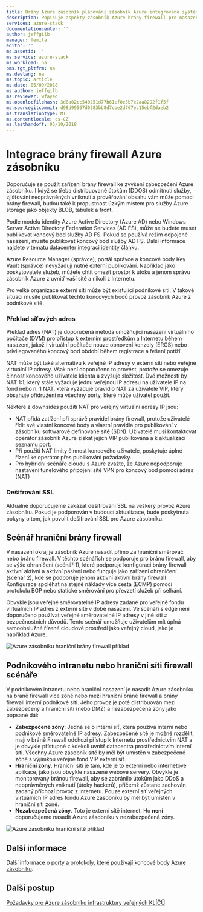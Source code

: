 ```yaml
---
title: Brány Azure zásobník plánování zásobník Azure integrované systémy | Microsoft Docs
description: Popisuje aspekty zásobník Azure brány firewall pro nasazení na víc uzlů připojená k Azure zásobník Azure.
services: azure-stack
documentationcenter: ''
author: jeffgilb
manager: femila
editor: ''
ms.assetid: ''
ms.service: azure-stack
ms.workload: na
pms.tgt_pltfrm: na
ms.devlang: na
ms.topic: article
ms.date: 05/09/2018
ms.author: jeffgilb
ms.reviewer: wfayed
ms.openlocfilehash: 3d8a02cc540251d77b61cf0e5b7e2aa8292f1f5f
ms.sourcegitcommit: d98d99567d0383bb8d7cbe2d767ec15ebf2daeb2
ms.translationtype: MT
ms.contentlocale: cs-CZ
ms.lasthandoff: 05/10/2018
---
```

# <a name="azure-stack-firewall-integration"></a>Integrace brány firewall Azure zásobníku
Doporučuje se použít zařízení brány firewall ke zvýšení zabezpečení Azure zásobníku. I když se třeba distribuované útokům (DDOS) odmítnutí služby, zjišťování neoprávněných vniknutí a prověřování obsahu vám může pomoci brány firewall, budou také k propustnost úzkým místem pro služby Azure storage jako objekty BLOB, tabulek a front.

Podle modelu identity Azure Active Directory (Azure AD) nebo Windows Server Active Directory Federation Services (AD FS), může se budete muset publikovat koncový bod služby AD FS. Pokud se používá režim odpojené nasazení, musíte publikovat koncový bod služby AD FS. Další informace najdete v tématu [datacenter integraci identity článku](azure-stack-integrate-identity.md).

Azure Resource Manager (správce), portál správce a koncové body Key Vault (správce) nevyžadují nutně externí publikování. Například jako poskytovatele služeb, můžete chtít omezit prostor k útoku a jenom správu zásobník Azure z uvnitř vaší sítě a nikoli z Internetu.

Pro velké organizace externí síti může být existující podnikové síti. V takové situaci musíte publikovat těchto koncových bodů provoz zásobník Azure z podnikové sítě.

### <a name="network-address-translation"></a>Překlad síťových adres
Překlad adres (NAT) je doporučená metoda umožňující nasazení virtuálního počítače (DVM) pro přístup k externím prostředkům a Internetu během nasazení, jakož i virtuální počítače nouze obnovení konzoly (ERCS) nebo privilegovaného koncový bod období během registrace a řešení potíží.

NAT může být také alternativu k veřejné IP adresy v externí síti nebo veřejné virtuální IP adresy. Však není doporučeno to provést, protože se omezuje činnost koncového uživatele klienta a zvyšuje složitost. Dvě možnosti by NAT 1:1, který stále vyžaduje jednu veřejnou IP adresu na uživatele IP na fond nebo n: 1 NAT, která vyžaduje pravidlo NAT za uživatele VIP, který obsahuje přidružení na všechny porty, které může uživatel použít.

Některé z downsides použití NAT pro veřejný virtuální adresy IP jsou:
- NAT přidá zatížení při správě pravidel brány firewall, protože uživatelé řídit své vlastní koncové body a vlastní pravidla pro publikování v zásobníku softwarově definované sítě (SDN). Uživatelé musí kontaktovat operátor zásobník Azure získat jejich VIP publikována a k aktualizaci seznamu port.
- Při použití NAT limity činnost koncového uživatele, poskytuje úplné řízení ke operátor přes publikování požadavky.
- Pro hybridní scénáře cloudu s Azure zvažte, že Azure nepodporuje nastavení tunelového připojení sítě VPN pro koncový bod pomocí adres (NAT)

### <a name="ssl-decryption"></a>Dešifrování SSL
Aktuálně doporučujeme zakázat dešifrování SSL na veškerý provoz Azure zásobníku. Pokud je podporován v budoucí aktualizace, bude poskytnuta pokyny o tom, jak povolit dešifrování SSL pro Azure zásobníku.

## <a name="edge-firewall-scenario"></a>Scénář hraniční brány firewall
V nasazení okraj je zásobník Azure nasadit přímo za hraniční směrovač nebo bránu firewall. V těchto scénářích se podporuje pro bránu firewall, aby se výše ohraničení (scénář 1), které podporuje konfiguraci brány firewall aktivní aktivní a aktivní pasivní nebo funguje jako zařízení ohraničení (scénář 2), kde se podporuje jenom aktivní aktivní brány firewall Konfigurace spoléhat na stejné náklady více cesta (ECMP) pomocí protokolu BGP nebo statické směrování pro převzetí služeb při selhání.

Obvykle jsou veřejné směrovatelné IP adresy zadané pro veřejné fondu virtuálních IP adres z externí sítě v době nasazení. Ve scénáři s edge není doporučeno používat veřejné směrovatelné IP adresy v jiné síti z bezpečnostních důvodů. Tento scénář umožňuje uživatelům mít úplná samoobslužné řízené cloudové prostředí jako veřejný cloud, jako je například Azure.  

![Azure zásobníku hraniční brány firewall příklad](.\media\azure-stack-firewall\edge-firewall-scenario.png)

## <a name="enterprise-intranet-or-perimeter-network-firewall-scenario"></a>Podnikového intranetu nebo hraniční síti firewall scénáře
V podnikovém intranetu nebo hraniční nasazení je nasadit Azure zásobníku na bráně firewall více zóně nebo mezi hraniční bráně firewall a brány firewall interní podnikové síti. Jeho provoz je poté distribuován mezi zabezpečený a hraniční síti (nebo DMZ) a nezabezpečená zóny jako popsané dál:

- **Zabezpečené zóny**: Jedná se o interní síť, která používá interní nebo podnikové směrovatelné IP adresy. Zabezpečené sítě je možné rozdělit, mají v bráně Firewall odchozí přístup k Internetu prostřednictvím NAT a je obvykle přístupné z kdekoli uvnitř datacentra prostřednictvím interní síti. Všechny Azure zásobník sítě by měl být umístěn v zabezpečené zóně s výjimkou veřejné fond VIP externí síť.
- **Hraniční zóny**. Hraniční síti je tam, kde je to externí nebo internetové aplikace, jako jsou obvykle nasazené webové servery. Obvykle je monitorovaný bránou firewall, aby se zabránilo útokům jako DDoS a neoprávněných vniknutí (útoky hackerů), přičemž zůstane zachován zadaný příchozí provoz z Internetu. Pouze externí síť veřejných virtuálních IP adres fondu Azure zásobníku by měl být umístěn v hraniční síti zóně.
- **Nezabezpečená zóny**. Toto je externí sítě internet. Ho **není** doporučujeme nasadit Azure zásobníku v nezabezpečená zóny.

![Azure zásobníku hraniční sítě příklad](.\media\azure-stack-firewall\perimeter-network-scenario.png)

## <a name="learn-more"></a>Další informace
Další informace o [porty a protokoly, které používají koncové body Azure zásobníku](azure-stack-integrate-endpoints.md).

## <a name="next-steps"></a>Další postup
[Požadavky pro Azure zásobníku infrastruktury veřejných KLÍČŮ](azure-stack-pki-certs.md)

